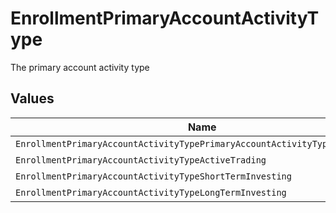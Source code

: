 # EnrollmentPrimaryAccountActivityType

The primary account activity type


## Values

| Name                                                                        | Value                                                                       |
| --------------------------------------------------------------------------- | --------------------------------------------------------------------------- |
| `EnrollmentPrimaryAccountActivityTypePrimaryAccountActivityTypeUnspecified` | PRIMARY_ACCOUNT_ACTIVITY_TYPE_UNSPECIFIED                                   |
| `EnrollmentPrimaryAccountActivityTypeActiveTrading`                         | ACTIVE_TRADING                                                              |
| `EnrollmentPrimaryAccountActivityTypeShortTermInvesting`                    | SHORT_TERM_INVESTING                                                        |
| `EnrollmentPrimaryAccountActivityTypeLongTermInvesting`                     | LONG_TERM_INVESTING                                                         |